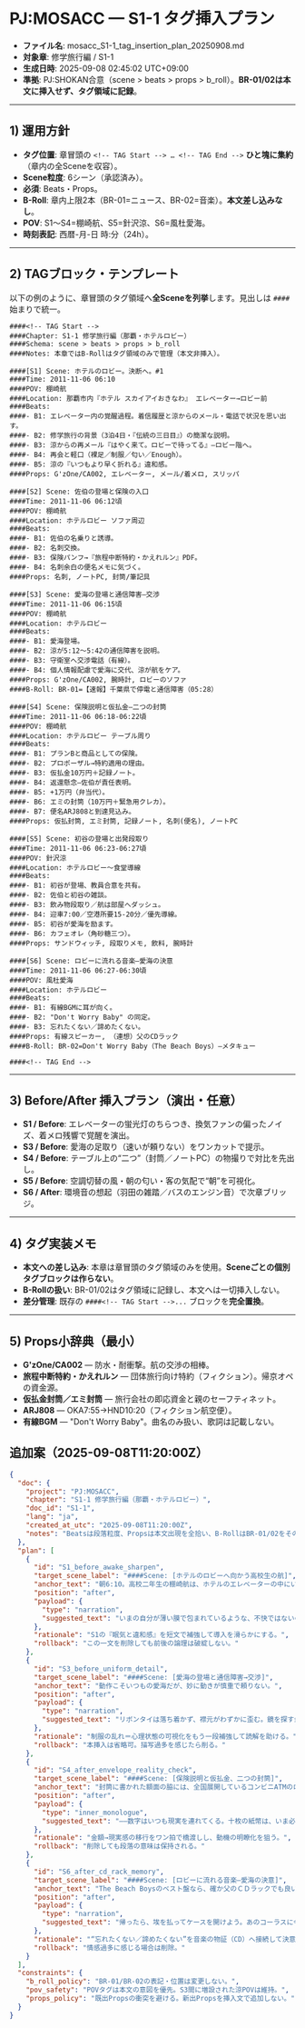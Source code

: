 # PJ:MOSACC — S1-1 タグ挿入プラン

- **ファイル名**: mosacc_S1-1_tag_insertion_plan_20250908.md
- **対象章**: 修学旅行編 / S1-1
- **生成日時**: 2025-09-08 02:45:02 UTC+09:00
- **準拠**: PJ:SHOKAN合意（scene > beats > props > b_roll）。**BR-01/02は本文に挿入せず、タグ領域に記録**。

---

## 1) 運用方針
- **タグ位置**: 章冒頭の `<!-- TAG Start --> … <!-- TAG End -->` **ひと塊に集約**（章内の全Sceneを収容）。
- **Scene粒度**: 6シーン（承認済み）。
- **必須**: Beats・Props。
- **B-Roll**: 章内上限2本（BR-01=ニュース、BR-02=音楽）。**本文差し込みなし**。
- **POV**: S1〜S4=棚崎航、S5=針沢涼、S6=風杜愛海。
- **時刻表記**: 西暦-月-日 時:分（24h）。

---

## 2) TAGブロック・テンプレート
以下の例のように、章冒頭のタグ領域へ**全Sceneを列挙**します。見出しは `####` 始まりで統一。

```text
####<!-- TAG Start -->
####Chapter: S1-1 修学旅行編（那覇・ホテルロビー）
####Schema: scene > beats > props > b_roll
####Notes: 本章ではB-Rollはタグ領域のみで管理（本文非挿入）。

####[S1] Scene: ホテルのロビー。決断へ。#1
####Time: 2011-11-06 06:10
####POV: 棚崎航
####Location: 那覇市内『ホテル スカイアイおきなわ』 エレベーター→ロビー前
####Beats:
####- B1: エレベーター内の覚醒過程。着信履歴と涼からのメール・電話で状況を思い出す。
####- B2: 修学旅行の背景（3泊4日・『伝統の三日目』）の簡潔な説明。
####- B3: 涼からの再メール『はやく来て。ロビーで待ってる』—ロビー階へ。
####- B4: 再会と軽口（裸足／制服／匂い／Enough）。
####- B5: 涼の『いつもより早く折れる』違和感。
####Props: G'zOne/CA002, エレベーター, メール/着メロ, スリッパ

####[S2] Scene: 佐伯の登場と保険の入口
####Time: 2011-11-06 06:12頃
####POV: 棚崎航
####Location: ホテルロビー ソファ周辺
####Beats:
####- B1: 佐伯の名乗りと誘導。
####- B2: 名刺交換。
####- B3: 保険パンフ→『旅程中断特約・かえれルン』PDF。
####- B4: 名刺余白の便名メモに気づく。
####Props: 名刺, ノートPC, 封筒/筆記具

####[S3] Scene: 愛海の登場と通信障害—交渉
####Time: 2011-11-06 06:15頃
####POV: 棚崎航
####Location: ホテルロビー
####Beats:
####- B1: 愛海登場。
####- B2: 涼が5:12〜5:42の通信障害を説明。
####- B3: 守衛室へ交渉電話（有線）。
####- B4: 個人情報配慮で愛海に交代、涼が航をケア。
####Props: G'zOne/CA002, 腕時計, ロビーのソファ
####B-Roll: BR-01=【速報】千葉県で停電と通信障害（05:28）

####[S4] Scene: 保険説明と仮払金—二つの封筒
####Time: 2011-11-06 06:18-06:22頃
####POV: 棚崎航
####Location: ホテルロビー テーブル周り
####Beats:
####- B1: プランBと商品としての保険。
####- B2: プロポーザル→特約適用の理由。
####- B3: 仮払金10万円＋記録ノート。
####- B4: 返還懸念—佐伯が責任表明。
####- B5: +1万円（弁当代）。
####- B6: エミの封筒（10万円＋緊急用クレカ）。
####- B7: 便名ARJ808と到達見込み。
####Props: 仮払封筒, エミ封筒, 記録ノート, 名刺(便名), ノートPC

####[S5] Scene: 初谷の登場と出発段取り
####Time: 2011-11-06 06:23-06:27頃
####POV: 針沢涼
####Location: ホテルロビー〜食堂導線
####Beats:
####- B1: 初谷が登場、教員合意を共有。
####- B2: 佐伯と初谷の雑談。
####- B3: 飲み物段取り／航は部屋へダッシュ。
####- B4: 迎車7:00／空港所要15-20分／優先導線。
####- B5: 初谷が愛海を励ます。
####- B6: カフェオレ（角砂糖三つ）。
####Props: サンドウィッチ, 段取りメモ, 飲料, 腕時計

####[S6] Scene: ロビーに流れる音楽—愛海の決意
####Time: 2011-11-06 06:27-06:30頃
####POV: 風杜愛海
####Location: ホテルロビー
####Beats:
####- B1: 有線BGMに耳が向く。
####- B2: "Don't Worry Baby" の同定。
####- B3: 忘れたくない／諦めたくない。
####Props: 有線スピーカー, （連想）父のCDラック
####B-Roll: BR-02=Don't Worry Baby（The Beach Boys）—メタキュー

####<!-- TAG End -->
```

---

## 3) Before/After 挿入プラン（演出・任意）
- **S1 / Before**: エレベーターの蛍光灯のちらつき、換気ファンの偏ったノイズ、着メロ残響で覚醒を演出。
- **S3 / Before**: 愛海の足取り（速いが頼りない）をワンカットで提示。
- **S4 / Before**: テーブル上の“二つ”（封筒／ノートPC）の物撮りで対比を先出し。
- **S5 / Before**: 空調切替の風・朝の匂い・客の気配で“朝”を可視化。
- **S6 / After**: 環境音の想起（羽田の雑踏／バスのエンジン音）で次章ブリッジ。

---

## 4) タグ実装メモ
- **本文への差し込み**: 本章は章冒頭のタグ領域のみを使用。**Sceneごとの個別タグブロックは作らない**。
- **B-Rollの扱い**: BR-01/02はタグ領域に記録し、本文へは一切挿入しない。
- **差分管理**: 既存の `####<!-- TAG Start -->...` ブロックを**完全置換**。

---

## 5) Props小辞典（最小）
- **G'zOne/CA002** — 防水・耐衝撃。航の交渉の相棒。
- **旅程中断特約・かえれルン** — 団体旅行向け特約（フィクション）。帰京オペの資金源。
- **仮払金封筒／エミ封筒** — 旅行会社の即応資金と親のセーフティネット。
- **ARJ808** — OKA7:55→HND10:20（フィクション航空便）。
- **有線BGM** — "Don't Worry Baby"。曲名のみ扱い、歌詞は記載しない。


## 追加案（2025-09-08T11:20:00Z）
```json
{
  "doc": {
    "project": "PJ:MOSACC",
    "chapter": "S1-1 修学旅行編（那覇・ホテルロビー）",
    "doc_id": "S1-1",
    "lang": "ja",
    "created_at_utc": "2025-09-08T11:20:00Z",
    "notes": "Beatsは段落粒度、Propsは本文出現を全拾い、B-RollはBR-01/02をそのまま維持。"
  },
  "plan": [
    {
      "id": "S1_before_awake_sharpen",
      "target_scene_label": "####Scene: [ホテルのロビーへ向かう高校生の航]",
      "anchor_text": "朝6:10。高校二年生の棚崎航は、ホテルのエレベーターの中にいた。",
      "position": "after",
      "payload": {
        "type": "narration",
        "suggested_text": "いまの自分が薄い膜で包まれているような、不快ではないのに手触りの悪い覚醒感。耳の奥で空気がゆっくり反響し、目の前の光だけが先に起きている。"
      },
      "rationale": "S1の『眠気と違和感』を短文で補強して導入を滑らかにする。",
      "rollback": "この一文を削除しても前後の論理は破綻しない。"
    },
    {
      "id": "S3_before_uniform_detail",
      "target_scene_label": "####Scene: [愛海の登場と通信障害→交渉]",
      "anchor_text": "動作こそいつもの愛海だが、妙に動きが慎重で頼りない。",
      "position": "after",
      "payload": {
        "type": "narration",
        "suggested_text": "リボンタイは落ち着かず、襟元がわずかに歪む。鏡を探す余裕のないまま、彼女は言葉を選んで息を整えた。"
      },
      "rationale": "制服の乱れ＝心理状態の可視化をもう一段補強して読解を助ける。",
      "rollback": "本挿入は省略可。描写過多を感じたら削る。"
    },
    {
      "id": "S4_after_envelope_reality_check",
      "target_scene_label": "####Scene: [保険説明と仮払金、二つの封筒]",
      "anchor_text": "封筒に書かれた額面の脇には、全国展開しているコンビニATMのロゴが航にも見て取れた。",
      "position": "after",
      "payload": {
        "type": "inner_monologue",
        "suggested_text": "——数字はいつも現実を連れてくる。十枚の紙幣は、いま必要な距離をととのえるための足場だ。"
      },
      "rationale": "金額→現実感の移行をワン拍で橋渡しし、動機の明瞭化を狙う。",
      "rollback": "削除しても段落の意味は保持される。"
    },
    {
      "id": "S6_after_cd_rack_memory",
      "target_scene_label": "####Scene: [ロビーに流れる音楽—愛海の決意]",
      "anchor_text": "The Beach Boysのベスト盤なら、確か父のＣＤラックでも良い場所にあった筈だ。",
      "position": "after",
      "payload": {
        "type": "narration",
        "suggested_text": "帰ったら、埃を払ってケースを開けよう。あのコーラスに今日の朝を縫い付けて、ほどけないようにしておくために。"
      },
      "rationale": "“忘れたくない／諦めたくない”を音楽の物証（CD）へ接続して決意に留め金を打つ。",
      "rollback": "情感過多に感じる場合は削除。"
    }
  ],
  "constraints": {
    "b_roll_policy": "BR-01/BR-02の表記・位置は変更しない。",
    "pov_safety": "POVタグは本文の意図を優先。S3間に増設された涼POVは維持。",
    "props_policy": "既出Propsの衝突を避ける。新出Propsを挿入文で追加しない。"
  }
}
```
